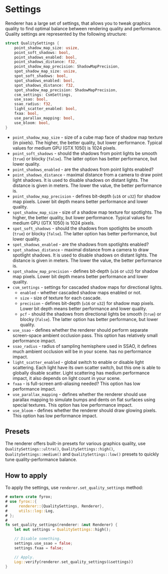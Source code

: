 # Settings

Renderer has a large set of settings, that allows you to tweak graphics quality to find optimal balance between
rendering quality and performance. Quality settings are represented by the following structure:

```rust
struct QualitySettings {
    point_shadow_map_size: usize,
    point_soft_shadows: bool,
    point_shadows_enabled: bool,
    point_shadows_distance: f32,
    point_shadow_map_precision: ShadowMapPrecision,
    spot_shadow_map_size: usize,
    spot_soft_shadows: bool,
    spot_shadows_enabled: bool,
    spot_shadows_distance: f32,
    spot_shadow_map_precision: ShadowMapPrecision,
    csm_settings: CsmSettings,
    use_ssao: bool,
    ssao_radius: f32,
    light_scatter_enabled: bool,
    fxaa: bool,
    use_parallax_mapping: bool,
    use_bloom: bool,
}
```

- `point_shadow_map_size` - size of a cube map face of shadow map texture (in pixels). The higher, the better quality,
  but lower performance. Typical values for medium GPU (GTX 1050) is 1024 pixels.
- `point_soft_shadows` - should the shadows from point lights be smooth (`true`) or blocky (`false`). The latter option
  has better performance, but lower quality.
- `point_shadows_enabled` - are the shadows from point lights enabled? 
- `point_shadows_distance` - maximal distance from a camera to draw point light shadows. It is used to disable shadows
  on distant lights. The distance is given in meters. The lower the value, the better performance is.
- `point_shadow_map_precision` - defines bit-depth (`u16` or `u32`) for shadow map pixels. Lower bit depth means better
  performance and lower quality.
- `spot_shadow_map_size` - size of a shadow map texture for spotlights. The higher, the better quality,
  but lower performance. Typical values for medium GPU (GTX 1050) is 1024 pixels.
- `spot_soft_shadows` - should the shadows from spotlights be smooth (`true`) or blocky (`false`). The latter option
  has better performance, but lower quality.
- `spot_shadows_enabled` - are the shadows from spotlights enabled? 
- `spot_shadows_distance` - maximal distance from a camera to draw spotlight shadows. It is used to disable shadows
  on distant lights. The distance is given in meters. The lower the value, the better performance is. 
- `spot_shadow_map_precision` - defines bit-depth (`u16` or `u32`) for shadow map pixels.  Lower bit depth means better
  performance and lower quality.
- `csm_settings` - settings for cascaded shadow maps for directional lights.
  - `enabled` - whether cascaded shadow maps enabled or not. 
  - `size` - size of texture for each cascade.
  - `precision` - defines bit-depth (`u16` or `u32`) for shadow map pixels. Lower bit depth means better
    performance and lower quality.
  - `pcf` - should the shadows from directional lights be smooth (`true`) or blocky (`false`). The latter option
    has better performance, but lower quality.
- `use_ssao` - defines whether the renderer should perform separate screen-space ambient occlusion pass. This option
  has relatively small performance impact.
- `ssao_radius` - radius of sampling hemisphere used in SSAO, it defines much ambient occlusion will be in your scene.
  has no performance impact.
- `light_scatter_enabled` - global switch to enable or disable light scattering. Each light have its own scatter switch,
  but this one is able to globally disable scatter. Light scattering has medium performance impact, it also depends on 
  light count in your scene.
- `fxaa` - is full-screen anti-aliasing needed? This option has low performance impact.
- `use_parallax_mapping` - defines whether the renderer should use parallax mapping to simulate bumps and dents on
  flat surfaces using special textures. This option has low performance impact.
- `use_bloom` - defines whether the renderer should draw glowing pixels. This option has low performance impact.

## Presets

The renderer offers built-in presets for various graphics quality, use `QualitySettings::ultra()`, 
`QualitySettings::high()`, `QualitySettings::medium()` and `QualitySettings::low()` presets to quickly tune 
quality-performance balance.

## How to apply

To apply the settings, use `renderer.set_quality_settings` method:

```rust
# extern crate fyrox;
# use fyrox::{
#     renderer::{QualitySettings, Renderer},
#     utils::log::Log,
# };
# 
fn set_quality_settings(renderer: &mut Renderer) {
    let mut settings = QualitySettings::high();

    // Disable something.
    settings.use_ssao = false;
    settings.fxaa = false;

    // Apply.
    Log::verify(renderer.set_quality_settings(&settings))
}
```
